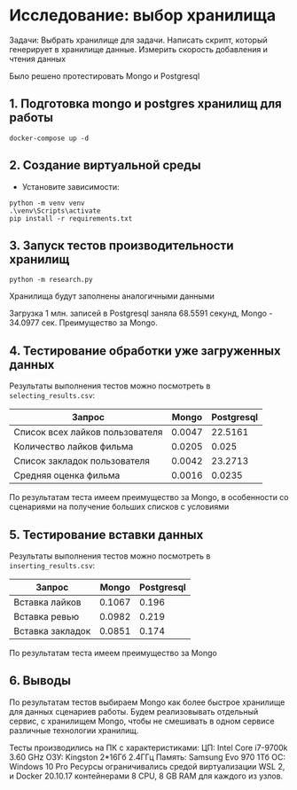 # Исследование: выбор хранилища
Задачи: Выбрать хранилище для задачи.
Написать скрипт, который генерирует в хранилище данные.
Измерить скорость добавления и чтения данных

Было решено протестировать Mongo и Postgresql


## 1. Подготовка mongo и postgres хранилищ для работы
```
docker-compose up -d
```

## 2. Создание виртуальной среды

- Установите зависимости:
```
python -m venv venv
.\venv\Scripts\activate
pip install -r requirements.txt
```

## 3. Запуск тестов производительности хранилищ
```
python -m research.py
```

Хранилища будут заполнены аналогичными данными 

Загрузка 1 млн. записей в Postgresql заняла 68.5591 секунд, Mongo - 34.0977 сек. Преимущество за Mongo.

## 4. Тестирование обработки уже загруженных данных
Результаты выполнения тестов можно посмотреть в `selecting_results.csv`:

| Запрос                          | Mongo  | Postgresql |
|---------------------------------|--------|------------|
| Список всех лайков пользователя | 0.0047 | 22.5161    |
| Количество лайков фильма        | 0.0205 | 0.025      |
| Список закладок пользователя    | 0.0042 | 23.2713    |
| Средняя оценка фильма           | 0.0016 | 0.0235     |


По результатам теста имеем преимущество за Mongo, в особенности со сценариями на получение больших списков с условиями


## 5. Тестирование вставки данных

Результаты выполнения тестов можно посмотреть в `inserting_results.csv`:

| Запрос           | Mongo  | Postgresql |
|------------------|--------|------------|
| Вставка лайков   | 0.1067 | 0.196      |
| Вставка ревью    | 0.0982 | 0.219      |
| Вставка закладок | 0.0851 | 0.174      |

По результатам теста имеем преимущество за Mongo

## 6. Выводы
По результатам тестов выбираем Mongo как более быстрое хранилище для данных сценариев работы. 
Будем реализовывать отдельный сервис, с хранилищем Mongo, чтобы не смешивать в одном сервисе различные технологии хранилищ.

Тесты производились на ПК с характеристиками:
ЦП: Intel Core i7-9700k 3.60 GHz
ОЗУ: Kingston 2*16Гб 2.4ГГц
Память: Samsung Evo 970 1Тб
ОС: Windows 10 Pro
Ресурсы ограничивались средой виртуализации WSL 2, и Docker 20.10.17 контейнерами 8 CPU, 8 GB RAM для каждого из узлов.
